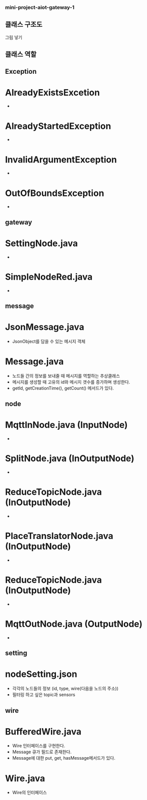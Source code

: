 ### mini-project-aiot-gateway-1

## 클래스 구조도
  그림 넣기

## 클래스 역할

## Exception
# AlreadyExistsExcetion
  - 
 
# AlreadyStartedException
  -
  
# InvalidArgumentException
  -
  
# OutOfBoundsException
  -
  
## gateway
# SettingNode.java
  - 
  
# SimpleNodeRed.java
  -
  
## message
# JsonMessage.java
  - JsonObject를 담을 수 있는 메시지 객체
  
# Message.java
  - 노드들 간의 정보를 보내줄 때 메시지를 역할하는 추상클래스
  - 메시지를 생성할 때 고유의 id와 메시지 갯수를 증가하며 생성한다.
  - getId, getCreationTime(), getCount() 메서드가 있다.
  
## node
# MqttInNode.java (InputNode)
  -
  
# SplitNode.java (InOutputNode)
  -
  
# ReduceTopicNode.java (InOutputNode)
  -
  
# PlaceTranslatorNode.java (InOutputNode)
  -
  
# ReduceTopicNode.java (InOutputNode)
  -
  
# MqttOutNode.java (OutputNode)
  -
  
## setting
# nodeSetting.json
  - 각각의 노드들의 정보 (id, type, wire(다음을 노드의 주소))
  - 필터링 하고 싶은 topic과 sensors
  
## wire
# BufferedWire.java
  - Wire 인터페이스를 구현한다.
  - Message 큐가 필드로 존재한다.
  - Message에 대한 put, get, hasMessage메서드가 있다.
  
# Wire.java
  - Wire의 인터페이스
  
